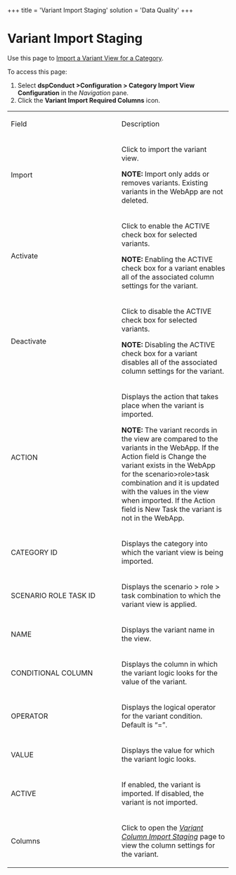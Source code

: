 +++
title = 'Variant Import Staging'
solution = 'Data Quality'
+++

# Variant Import Staging

<div class="use">

Use this page to [Import a Variant View for a
Category](../Use_Cases/Import_Views.htm#Import_a_Variant_View_for_a_Category).

</div>

To access this page:

1.  Select <span style="font-weight: bold;">dspConduct
    \></span>**Configuration \> Category Import View Configuration** in
    the <span style="font-style: italic;">Navigation</span> pane.
2.  Click the **Variant Import Required Columns** icon.

<table>
<colgroup>
<col style="width: 50%" />
<col style="width: 50%" />
</colgroup>
<tbody>
<tr class="odd">
<td><p>Field</p></td>
<td><p>Description</p></td>
</tr>
<tr class="even">
<td><p>Import</p></td>
<td><p>Click to import the variant view.</p>
<p><strong>NOTE:</strong> Import only adds or removes variants. Existing variants in the WebApp are not deleted.</p></td>
</tr>
<tr class="odd">
<td><p>Activate</p></td>
<td><p>Click to enable the ACTIVE check box for selected variants.</p>
<p><strong>NOTE:</strong> Enabling the ACTIVE check box for a variant enables all of the associated column settings for the variant.</p></td>
</tr>
<tr class="even">
<td><p>Deactivate</p></td>
<td><p>Click to disable the ACTIVE check box for selected variants.</p>
<p><strong>NOTE:</strong> Disabling the ACTIVE check box for a variant disables all of the associated column settings for the variant.</p></td>
</tr>
<tr class="odd">
<td><p>ACTION</p></td>
<td><p>Displays the action that takes place when the variant is imported.</p>
<p><strong>NOTE:</strong> The variant records in the view are compared to the variants in the WebApp. If the Action field is Change the variant exists in the WebApp for the scenario&gt;role&gt;task combination and it is updated with the values in the view when imported. If the Action field is New Task the variant is not in the WebApp.</p></td>
</tr>
<tr class="even">
<td><p>CATEGORY ID</p></td>
<td><p>Displays the category into which the variant view is being imported.</p></td>
</tr>
<tr class="odd">
<td><p>SCENARIO ROLE TASK ID</p></td>
<td><p>Displays the scenario &gt; role &gt; task combination to which the variant view is applied.</p></td>
</tr>
<tr class="even">
<td><p>NAME</p></td>
<td><p>Displays the variant name in the view.</p></td>
</tr>
<tr class="odd">
<td><p>CONDITIONAL COLUMN</p></td>
<td><p>Displays the column in which the variant logic looks for the value of the variant.</p></td>
</tr>
<tr class="even">
<td><p>OPERATOR</p></td>
<td><p>Displays the logical operator for the variant condition. Default is “=”.</p></td>
</tr>
<tr class="odd">
<td><p>VALUE</p></td>
<td><p>Displays the value for which the variant logic looks.</p></td>
</tr>
<tr class="even">
<td><p>ACTIVE</p></td>
<td><p>If enabled, the variant is imported. If disabled, the variant is not imported.</p></td>
</tr>
<tr class="odd">
<td><p>Columns</p></td>
<td><p>Click to open the <em><a href="Variant_Column_Import_Staging.htm">Variant Column Import Staging</a></em> page to view the column settings for the variant.</p></td>
</tr>
</tbody>
</table>
